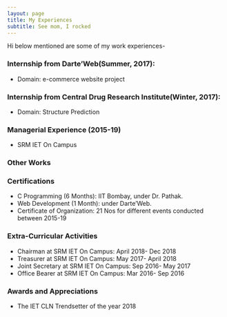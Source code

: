 ```yaml
---
layout: page
title: My Experiences 
subtitle: See mom, I rocked
---
```


Hi below mentioned are some of my work experiences-


### Internship from Darte’Web(Summer, 2017):
- Domain: e-commerce website project
### Internship from Central Drug Research Institute(Winter, 2017):
- Domain: Structure Prediction
### Managerial Experience (2015-19)
- SRM IET On Campus

### Other Works

### Certifications
- C Programming (6 Months): IIT Bombay, under Dr. Pathak. 
- Web Development (1 Month): under Darte’Web.
- Certificate of Organization: 21 Nos for different events conducted between 2015-19

### Extra-Curricular Activities
- Chairman at SRM IET On Campus: April 2018- Dec 2018
- Treasurer at SRM IET On Campus: May 2017- April 2018
- Joint Secretary at SRM IET On Campus: Sep 2016- May 2017
- Office Bearer at SRM IET On Campus: Mar 2016- Sep 2016

### Awards and Appreciations
- The IET CLN Trendsetter of the year 2018


